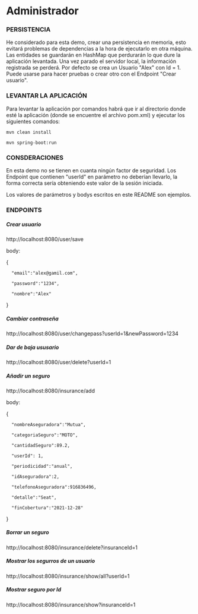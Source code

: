 # Administrador

### PERSISTENCIA

He considerado para esta demo, crear una persistencia en memoria, esto evitará problemas de dependencias a la hora de ejecutarlo en otra máquina. Las entidades se guardarán en HashMap que perdurarán lo que dure la aplicación levantada. Una vez parado el servidor local, la información registrada se perderá. Por defecto se crea un Usuario "Alex" con Id = 1. Puede usarse para hacer pruebas o crear otro con el Endpoint "Crear usuario".

### LEVANTAR LA APLICACIÓN

Para levantar la aplicación por comandos habrá que ir al directorio donde esté la aplicación (donde se encuentre el archivo pom.xml) y ejecutar los siguientes comandos:

`mvn clean install`

`mvn spring-boot:run`

### CONSDERACIONES

En esta demo no se tienen en cuanta ningún factor de seguridad. Los Endpoint que contienen "userId" en parámetro no deberían llevarlo, la forma correcta sería obteniendo este valor de la sesión iniciada.

Los valores de parámetros y bodys escritos en este README son ejemplos.



### ENDPOINTS

##### Crear usuario

http://localhost:8080/user/save

body:

 {
 
      "email":"alex@gamil.com",
      
      "password":"1234",
      
      "nombre":"Alex"
      
   }

##### Cambiar contraseña

http://localhost:8080/user/changepass?userId=1&newPassword=1234

##### Dar de baja ususario

http://localhost:8080/user/delete?userId=1

##### Añadir un seguro

http://localhost:8080/insurance/add

body:

 {
 
      "nombreAseguradora":"Mutua",
      
      "categoriaSeguro":"MOTO",
      
      "cantidadSeguro":89.2,
      
      "userId": 1,
      
      "periodicidad":"anual",
      
      "idAseguradora":2,
      
      "telefonoAseguradora":916836496,
      
      "detalle":"Seat",
      
      "finCobertura":"2021-12-28"
      
   }
   
 ##### Borrar un seguro

 http://localhost:8080/insurance/delete?insuranceId=1

 ##### Mostrar los segurros de un usuario

 http://localhost:8080/insurance/show/all?userId=1
 
 ##### Mostrar seguro por Id
 
 http://localhost:8080/insurance/show?insuranceId=1
 
